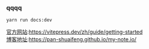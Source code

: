 ### qqqq
``` shell
yarn run docs:dev
```
[官方网站](https://vitepress.dev/zh/guide/getting-started):https://vitepress.dev/zh/guide/getting-started   
[博客地址](https://pan-shuaifeng.github.io/my-note.io/):https://pan-shuaifeng.github.io/my-note.io/
